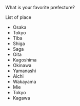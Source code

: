 What is your favorite prefecture?

List of place

- Osaka
- Tokyo
- Tiba
- Shiga
- Saga
- Oita
- Kagoshima
- Okinawa
- Yamanashi
- Aichi
- Wakayama
- Mie
- Tokyo
- Kagawa
